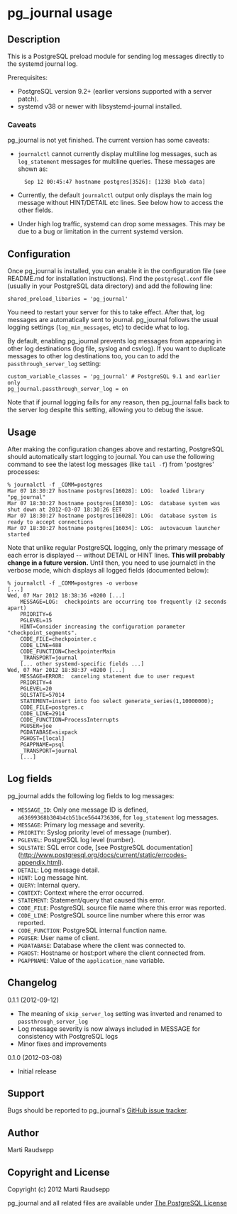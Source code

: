 <!-- vim: set syn=markdown : -->
pg\_journal usage
=================

Description
-----------

This is a PostgreSQL preload module for sending log messages directly to the
systemd journal log.

Prerequisites:

* PostgreSQL version 9.2+ (earlier versions supported with a server patch).
* systemd v38 or newer with libsystemd-journal installed.

### Caveats

pg\_journal is not yet finished. The current version has some caveats:

* `journalctl` cannot currently display multiline log messages, such as
  `log_statement` messages for multiline queries. These messages are shown as:

        Sep 12 00:45:47 hostname postgres[3526]: [123B blob data]

* Currently, the default `journalctl` output only displays the main log message
  without HINT/DETAIL etc lines. See below how to access the other fields.

* Under high log traffic, systemd can drop some messages. This may be due to a
  bug or limitation in the current systemd version.

Configuration
-------------

Once pg\_journal is installed, you can enable it in the configuration file (see
README.md for installation instructions). Find the `postgresql.conf` file
(usually in your PostgreSQL data directory) and add the following line:

    shared_preload_libaries = 'pg_journal'

You need to restart your server for this to take effect. After that, log
messages are automatically sent to journal. pg\_journal follows the usual
logging settings (`log_min_messages`, etc) to decide what to log.

By default, enabling pg\_journal prevents log messages from appearing in other
log destinations (log file, syslog and csvlog). If you want to duplicate
messages to other log destinations too, you can to add the
`passthrough_server_log` setting:

    custom_variable_classes = 'pg_journal' # PostgreSQL 9.1 and earlier only
    pg_journal.passthrough_server_log = on

Note that if journal logging fails for any reason, then pg\_journal falls back
to the server log despite this setting, allowing you to debug the issue.

Usage
-----

After making the configuration changes above and restarting, PostgreSQL should
automatically start logging to journal. You can use the following command to
see the latest log messages (like `tail -f`) from 'postgres' processes:

    % journalctl -f _COMM=postgres
    Mar 07 18:30:27 hostname postgres[16028]: LOG:  loaded library "pg_journal"
    Mar 07 18:30:27 hostname postgres[16030]: LOG:  database system was shut down at 2012-03-07 18:30:26 EET
    Mar 07 18:30:27 hostname postgres[16028]: LOG:  database system is ready to accept connections
    Mar 07 18:30:27 hostname postgres[16034]: LOG:  autovacuum launcher started

Note that unlike regular PostgreSQL logging, only the primary message of each
error is displayed -- without DETAIL or HINT lines. **This will probably change
in a future version.** Until then, you need to use journalctl in the verbose
mode, which displays all logged fields (documented below):

    % journalctl -f _COMM=postgres -o verbose
    [...]
    Wed, 07 Mar 2012 18:38:36 +0200 [...]
        MESSAGE=LOG:  checkpoints are occurring too frequently (2 seconds apart)
        PRIORITY=6
        PGLEVEL=15
        HINT=Consider increasing the configuration parameter "checkpoint_segments".
        CODE_FILE=checkpointer.c
        CODE_LINE=488
        CODE_FUNCTION=CheckpointerMain
        _TRANSPORT=journal
        [... other systemd-specific fields ...]
    Wed, 07 Mar 2012 18:38:37 +0200 [...]
        MESSAGE=ERROR:  canceling statement due to user request
        PRIORITY=4
        PGLEVEL=20
        SQLSTATE=57014
        STATEMENT=insert into foo select generate_series(1,10000000);
        CODE_FILE=postgres.c
        CODE_LINE=2914
        CODE_FUNCTION=ProcessInterrupts
        PGUSER=joe
        PGDATABASE=sixpack
        PGHOST=[local]
        PGAPPNAME=psql
        _TRANSPORT=journal
        [...]

Log fields
----------

pg\_journal adds the following log fields to log messages:

* `MESSAGE_ID`: Only one message ID is defined,
  `a63699368b304b4cb51bce5644736306`, for `log_statement` log messages.
* `MESSAGE`: Primary log message and severity.
* `PRIORITY`: Syslog priority level of message (number).
* `PGLEVEL`: PostgreSQL log level (number).
* `SQLSTATE`: SQL error code, [see PostgreSQL
  documentation] (http://www.postgresql.org/docs/current/static/errcodes-appendix.html).
* `DETAIL`: Log message detail.
* `HINT`: Log message hint.
* `QUERY`: Internal query.
* `CONTEXT`: Context where the error occurred.
* `STATEMENT`: Statement/query that caused this error.
* `CODE_FILE`: PostgreSQL source file name where this error was reported.
* `CODE_LINE`: PostgreSQL source line number where this error was reported.
* `CODE_FUNCTION`: PostgreSQL internal function name.
* `PGUSER`: User name of client.
* `PGDATABASE`: Database where the client was connected to.
* `PGHOST`: Hostname or host:port where the client connected from.
* `PGAPPNAME`: Value of the `application_name` variable.

Changelog
---------

0.1.1 (2012-09-12)

* The meaning of `skip_server_log` setting was inverted and renamed to `passthrough_server_log`
* Log message severity is now always included in MESSAGE for consistency with PostgreSQL logs
* Minor fixes and improvements

0.1.0 (2012-03-08)

* Initial release

Support
-------

  Bugs should be reported to pg\_journal's [GitHub issue
  tracker](https://github.com/intgr/pg_journal/issues).

Author
------

Marti Raudsepp

Copyright and License
---------------------

Copyright (c) 2012 Marti Raudsepp

pg\_journal and all related files are available under [The PostgreSQL
License](http://www.opensource.org/licenses/PostgreSQL)

